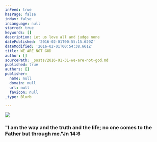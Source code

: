 ```yaml
---
inFeed: true
hasPage: false
inNav: false
inLanguage: null
starred: true
keywords: []
description: Let us love all and judge none
datePublished: '2016-02-01T00:55:15.620Z'
dateModified: '2016-02-01T00:54:38.661Z'
title: WE ARE NOT GOD
author: []
sourcePath: _posts/2016-01-31-we-are-not-god.md
published: true
authors: []
publisher:
  name: null
  domain: null
  url: null
  favicon: null
_type: Blurb

---
```

![](https://the-grid-user-content.s3-us-west-2.amazonaws.com/43f38942-99c6-4b9a-8c13-6897cef56c7a.jpg)

### "I am the way and the truth and the life; no one comes to the Father but through me."Jn 14:6